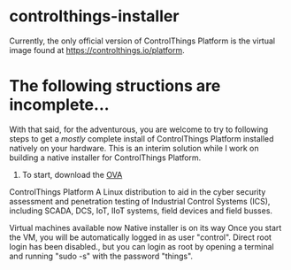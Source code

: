 # controlthings-installer

Currently, the only official version of ControlThings Platform is the virtual image found at https://controlthings.io/platform.

# The following structions are incomplete...

With that said, for the adventurous, you are welcome to try to following steps to get a _mostly_ complete install of ControlThings Platform installed natively on your hardware.  This is an interim solution while I work on building a native installer for ControlThings Platform.

1) To start, download the [OVA](https://drive.google.com/drive/u/0/folders/1Oe30-SHxEtkbNhMaNQIXurZwti221a2i)


ControlThings Platform
A Linux distribution to aid in the cyber security assessment and penetration testing of Industrial Control Systems (ICS), including SCADA, DCS, IoT, IIoT systems, field devices and field busses.  

Virtual machines available now
Native installer is on its way
Once you start the VM, you will be automatically logged in as user "control".  Direct root login has been disabled., but you can login as root by opening a terminal and running "sudo -s" with the password "things".
